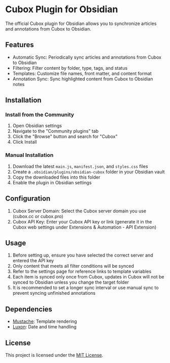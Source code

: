 # Cubox Plugin for Obsidian

The official Cubox plugin for Obsidian allows you to synchronize articles and annotations from Cubox to Obsidian.

## Features

- Automatic Sync: Periodically sync articles and annotations from Cubox to Obsidian
- Filtering: Filter content by folder, type, tags, and status
- Templates: Customize file names, front matter, and content format
- Annotation Sync: Sync highlighted content from Cubox to Obsidian notes

## Installation

### Install from the Community

1. Open Obsidian settings
2. Navigate to the "Community plugins" tab
3. Click the "Browse" button and search for "Cubox"
4. Click Install

### Manual Installation

1. Download the latest `main.js`, `manifest.json`, and `styles.css` files
2. Create a `.obsidian/plugins/obsidian-cubox` folder in your Obsidian vault
3. Copy the downloaded files into this folder
4. Enable the plugin in Obsidian settings

## Configuration

1. Cubox Server Domain: Select the Cubox server domain you use (cubox.cc or cubox.pro)
2. Cubox API Key: Enter your Cubox API key or link (generate it in the Cubox web settings under Extensions & Automation - API Extension)

## Usage

1. Before setting up, ensure you have selected the correct server and entered the API key
2. Only content that meets all filter conditions will be synced
3. Refer to the settings page for reference links to template variables
4. Each item is synced only once from Cubox, updates in Cubox will not be synced to Obsidian unless you change the target folder
5. It is recommended to set a longer sync interval or use manual sync to prevent syncing unfinished annotations

## Dependencies

- [Mustache](https://mustache.github.io/): Template rendering
- [Luxon](https://moment.github.io/luxon/#/formatting?id=table-of-tokens): Date and time handling

## License

This project is licensed under the [MIT License](https://choosealicense.com/licenses/mit/).